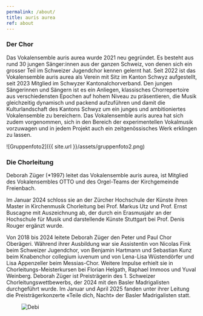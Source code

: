 ```yaml
---
permalink: /about/
title: auris aurea
ref: about
---
```


### Der Chor
Das Vokalensemble auris aurea wurde 2021 neu gegründet. Es besteht aus rund 30 jungen Sänger:innen aus der ganzen Schweiz, von denen sich ein grosser Teil im Schweizer Jugendchor kennen gelernt hat. Seit 2022 ist das Vokalensemble auris aurea als Verein mit Sitz im Kanton Schwyz aufgestellt, seit 2023 Mitglied im Schwyzer Kantonalchorverband. Den jungen Sängerinnen und Sängern ist es ein Anliegen, klassisches Chorrepertoire aus verschiedensten Epochen auf hohem Niveau zu präsentieren, die Musik gleichzeitig dynamisch und packend aufzuführen und damit die Kulturlandschaft des Kantons Schwyz um ein junges und ambitioniertes Vokalensemble zu bereichern. Das Vokalensemble auris aurea hat sich zudem vorgenommen, sich in den Bereich der experimentellen Vokalmusik vorzuwagen und in jedem Projekt auch ein zeitgenössisches Werk erklingen zu lassen.

![Gruppenfoto2]({{ site.url }}/assets/gruppenfoto2.png)

<!--
### Le choeur
Créé en 2021, l’ensemble vocal auris aurea, se compose de 30 jeunes chanteur.euse.s originaires de toute la Suisse, dont une grande partie s'est rencontrée au Chœur Suisse des Jeunes. Depuis 2022, auris aurea a établi son siège dans le canton de Schwyz. L’ensemble vocal a à cœur de présenter un répertoire choral classique de haut niveau, issu d’époques les plus diverses et d'interpréter cette musique de manière à la fois dynamique et captivante, enrichissant ainsi le paysage culturel du canton de Schwyz. L'ensemble vocal auris aurea a également l'intention de s'aventurer dans le domaine de la musique vocale expérimentale et d’interpréter une œuvre contemporaine lors de chaque projet.
-->

### Die Chorleitung


Deborah Züger (*1997) leitet das Vokalensemble auris aurea, ist Mitglied des Vokalensembles OTTO und des Orgel-Teams der Kirchgemeinde Freienbach.

Im Januar 2024 schloss sie an der Zürcher Hochschule der Künste ihren Master in Kirchenmusik Chorleitung bei Prof. Markus Utz und Prof. Ernst Buscagne mit Auszeichnung ab, der durch ein Erasmusjahr an der Hochschule für Musik und darstellende Künste Stuttgart bei Prof. Denis Rouger ergänzt wurde.

Von 2018 bis 2024 leitete Deborah Züger den Peter und Paul Chor Oberägeri. Während ihrer Ausbildung war sie Assistentin von Nicolas Fink beim Schweizer Jugendchor, von Benjamin Hartmann und Sebastian Kunz beim Knabenchor collegium iuvenum und von Lena-Lisa Wüstendörfer und Lisa Appenzeller beim Messias-Chor. Weitere Impulse erhielt sie in Chorleitungs-Meisterkursen bei Florian Helgath, Raphael Immoos und Yuval Weinberg. Deborah Züger ist Preisträgerin des 1. Schweizer Chorleitungswettbewerbs, der 2024 mit den Basler Madrigalisten durchgeführt wurde. Im Januar und April 2025 fanden unter ihrer Leitung die Preisträgerkonzerte «Teile dich, Nacht» der Basler Madrigalisten statt.

<figure>
    <img src="{{ site.url }}/assets/debi.png" alt="Debi" style="display:block; margin-left:auto; margin-right:auto">
</figure>

<!--

<figure>
    <img src="{{ site.url }}/assets/debi2.jpeg" alt="Debi" style="display:block; margin-left:auto; margin-right:auto">
    <figcaption>Basler Madrigalisten/Benno Hunziker</figcaption>
</figure>

### La direction
Deborah Züger (*1997) a grandi à Pfäffikon (SZ) et a fait sa scolarité au collège d’Einsiedeln. Actuellement en classe de master à la Haute Ecole d’Arts de Zurich (ZHdK), elle se forme en direction chorale et en musique d’église auprès de Markus Utz et d’Ernst Buscagne. Elle est de plus assistante de direction au Chœur Suisse des Jeunes, dirige le Peter und Paul Chor Oberägeri, le chœur d’enfants et de jeunes de la cathédrale de Constance, l’ensemble vocal auris aurea et fait partie de l’équipe d’organistes de la paroisse de Freienbach. 

En 2021, à l’issue de son Bachelor à la ZHdK commencé en 2017, Deborah Züger a poursuivi ses études de direction chorale en faisant un Erasmus à la Haute Ecole de Musique et d’Arts visuels de Stuttgart dans la classe de Prof. Denis Rouger. Au cours de sa formation, elle a également occupé des postes d’assistante auprès de Lena-Lisa Wüstendörfer et de Lisa Appenzeller pour le chœur Messias de Zurich (2017-2019) ainsi qu’en 2021 à la maitrise de garçons collegium iuvenum Stuttgart, dirigée par Benjamin Hartmann et Sebastian Kunz.
-->
